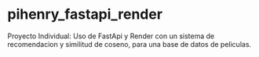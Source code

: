 # pihenry_fastapi_render
Proyecto Individual: Uso de FastApi y Render con un sistema de recomendacion y similitud de coseno, para una base de datos de peliculas.
